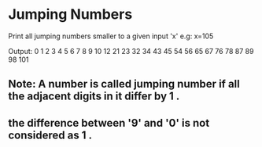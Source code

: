 # Jumping Numbers

Print all jumping numbers smaller to a given input 'x'
e.g: 
x=105

Output:
0 1 2 3 4 5 6 7 8 9 10 12 21 23 32 34 43 45 54 56 65 67 76 78 87 89 98 101

## Note: A number is called jumping number if all the adjacent digits in it differ by 1 .
## the difference between '9' and '0' is not considered as 1 . 